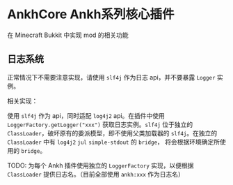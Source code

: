 # AnkhCore Ankh系列核心插件

在 Minecraft Bukkit 中实现 mod 的相关功能

## 日志系统

正常情况下不需要注意实现，请使用 `slf4j` 作为日志 api，并不要暴露 `Logger` 实例。

相关实现：

使用 `slf4j` 作为 api，同时适配 `log4j2` api。在插件中使用 `LoggerFactory.getLogger("xxx")` 获取日志实例。`slf4j` 位于独立的
`ClassLoader`，破坏原有的委派模型，即不使用父类加载器的 `slf4j`。在独立的 `ClassLoader` 中有 `log4j2` `jul` `simple-stdout`
的
`bridge`， 将会根据环境确定所使用的 `bridge`。

TODO: 为每个 Ankh 插件使用独立的 `LoggerFactory` 实现，以便根据 `ClassLoader` 提供日志名。（目前全部使用 `ankh:xxx` 作为日志名）